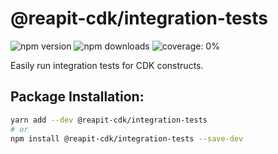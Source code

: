 # @reapit-cdk/integration-tests


![npm version](https://img.shields.io/npm/v/@reapit-cdk/integration-tests) ![npm downloads](https://img.shields.io/npm/dm/@reapit-cdk/integration-tests) ![coverage: 0%](https://img.shields.io/badge/coverage-0%-red)

Easily run integration tests for CDK constructs.

## Package Installation:

```sh
yarn add --dev @reapit-cdk/integration-tests
# or
npm install @reapit-cdk/integration-tests --save-dev
```